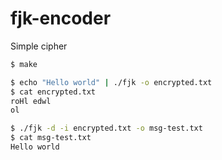 fjk-encoder
===========

Simple cipher

```bash
$ make

$ echo "Hello world" | ./fjk -o encrypted.txt
$ cat encrypted.txt 
roHl edwl
ol

$ ./fjk -d -i encrypted.txt -o msg-test.txt
$ cat msg-test.txt 
Hello world
```
